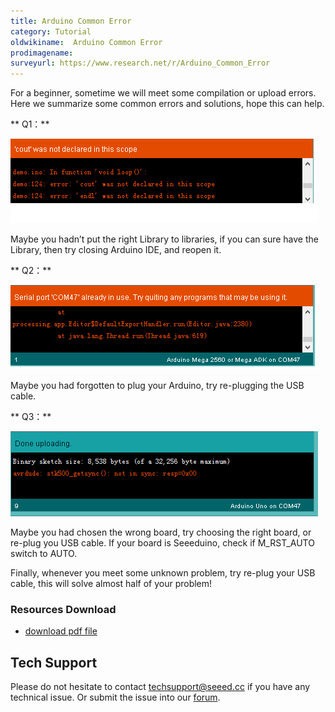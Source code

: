 ```yaml
---
title: Arduino Common Error
category: Tutorial
oldwikiname:  Arduino Common Error
prodimagename:
surveyurl: https://www.research.net/r/Arduino_Common_Error
---
```

For a beginner, sometime we will meet some compilation or upload errors. Here we summarize some common errors and solutions, hope this can help.

** Q1：**

![](https://github.com/SeeedDocument/Arduino_Common_Error/raw/master/img/常见错误11.png)

Maybe you hadn’t put the right Library to libraries, if you can sure have the Library, then try closing Arduino IDE, and reopen it.

** Q2：**

![](https://github.com/SeeedDocument/Arduino_Common_Error/raw/master/img/常见错误12.png)

Maybe you had forgotten to plug your Arduino, try re-plugging the USB cable.

** Q3：**

![](https://github.com/SeeedDocument/Arduino_Common_Error/raw/master/img/常见错误13.png)

Maybe you had chosen the wrong board, try choosing the right board, or re-plug you USB cable. If your board is Seeeduino, check if M_RST_AUTO switch to AUTO.

Finally, whenever you meet some unknown problem, try re-plug your USB cable, this will solve almost half of your problem!

###   Resources Download

- [download pdf file](https://github.com/SeeedDocument/Arduino_Common_Error/raw/master/res/Arduino_common_error.pdf)

## Tech Support
Please do not hesitate to contact [techsupport@seeed.cc](techsupport@seeed.cc) if you have any technical issue. Or submit the issue into our [forum](http://seeedstudio.com/forum/). 
